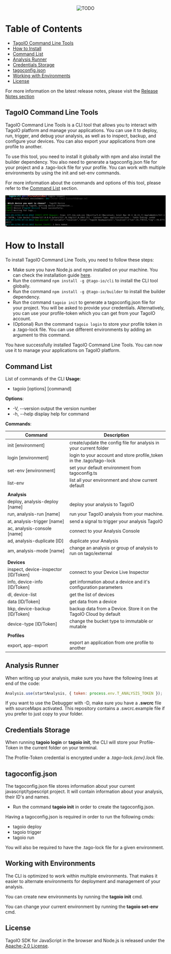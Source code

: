 <br/>
<p align="center">
  <img src="https://assets.tago.io/tagoio/tagoio.png" width="200px" alt="TODO"></img>
</p>

# Table of Contents
- [TagoIO Command Line Tools](#tagoio-command-line-tools)
- [How to Install](#how-to-install)
- [Command List](#command-list)
- [Analysis Runner](#analysis-runner)
- [Credentials Storage](#credentials-storage)
- [tagoconfig.json](#tagoconfigjson)
- [Working with Environments](#working-with-environments)
- [License](#license)

For more information on the latest release notes, please visit the [Release Notes section](https://github.com/tago-io/tagoio-cli/releases)

## TagoIO Command Line Tools
TagoIO Command Line Tools is a CLI tool that allows you to interact with TagoIO platform and manage your applications. You can use it to deploy, run, trigger, and debug your analysis, as well as to inspect, backup, and configure your devices. You can also export your applications from one profile to another.

To use this tool, you need to install it globally with npm and also install the builder dependency. You also need to generate a tagoconfig.json file for your project and a .tago-lock file for your profile. You can work with multiple environments by using the init and set-env commands.

For more information about the commands and options of this tool, please refer to the [Command List](#command-list) section.

![CLI Demo](./docs/images/tagoio_inspect.png)

# How to Install
To install TagoIO Command Line Tools, you need to follow these steps:

- Make sure you have Node.js and npm installed on your machine. You can check the installation guide [here](^1^).
- Run the command `npm install -g @tago-io/cli` to install the CLI tool globally.
- Run the command `npm install -g @tago-io/builder` to install the builder dependency.
- Run the command `tagoio init` to generate a tagoconfig.json file for your project. You will be asked to provide your credentials. Alternatively, you can use your profile-token which you can get from your TagoIO account.
- (Optional) Run the command `tagoio login` to store your profile token in a .tago-lock file. You can use different environments by adding an argument to this command.

You have successfully installed TagoIO Command Line Tools. You can now use it to manage your applications on TagoIO platform. 

## Command List
List of commands of the CLI
**Usage**:
- tagoio [options] [command]

**Options**:
-  -V, --version                          output the version number
-  -h, --help                             display help for command

**Commands**:

| Command | Description |
| ---- | ---- |
| init [environment] | create/update the config file for analysis in your current folder |
| login [environment] | login to your account and store profile_token in the .tago/tago-lock |
| set-env [environment] | set your default environment from tagoconfig.ts |
| list-env | list all your environment and show current default |
| | |
| **Analysis** | |
| deploy, analysis-deploy [name] | deploy your analysis to TagoIO |
| run, analysis-run [name] | run your TagoIO analysis from your machine. |
| at, analysis-trigger [name] | send a signal to trigger your analysis TagoIO |
| ac, analysis-console [name] | connect to your Analysis Console |
| ad, analysis-duplicate [ID] | duplicate your Analysis |
| am, analysis-mode [name] | change an analysis or group of analysis to run on tago/external |
| | |
| **Devices** | |
| inspect, device-inspector [ID/Token] | connect to your Device Live Inspector |
| info, device-info [ID/Token] | get information about a device and it's configuration parameters |
| dl, device-list  | get the list of devices |
| data [ID/Token] | get data from a device |
| bkp, device-backup [ID/Token] | backup data from a Device. Store it on the TagoIO Cloud by default |
| device-type [ID/Token] | change the bucket type to immutable or mutable |
| |
| **Profiles** | |
| export, app-export | export an application from one profile to another |

## Analysis Runner
When writing up your analysis, make sure you have the following lines at end of the code:

```javascript
Analysis.use(startAnalysis, { token: process.env.T_ANALYSIS_TOKEN });

```

If you want to use the Debugger with -D, make sure you have a **.swcrc** file with sourceMaps activated. This repository contains a .swcrc.example file if you prefer to just copy to your folder.

## Credentials Storage
When running **tagoio login** or **tagoio init**, the CLI will store your Profile-Token in the current folder on your terminal.

The Profile-Token credential is encrypted under a *.tago-lock.{env}.lock* file.

## tagoconfig.json
The tagoconfig.json file stores information about your current javascript/typescript project. It will contain information about your analysis, their ID's and names.

- Run the command **tagoio init** in order to create the tagoconfig.json.

Having a tagoconfig.json is required in order to run the following cmds:
* tagoio deploy
* tagoio trigger
* tagoio run

You will also be required to have the .tago-lock file for a given environment.


## Working with Environments
The CLI is optimized to work within multiple environments. That makes it easier to alternate environments for deployment and management of your analysis.

You can create new environments by running the **tagoio init** cmd.

You can change your current environment by running the **tagoio set-env** cmd.

## License

TagoIO SDK for JavaScript in the browser and Node.js is released under the [Apache-2.0 License](https://github.com/tagoio-cli/blob/master/LICENSE.md).
